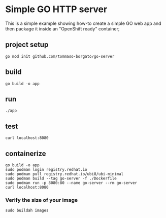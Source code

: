 # Simple GO HTTP server

This is a simple example showing how-to create a simple GO web app and then package it inside an "OpenShift ready" container;

## project setup

```
go mod init github.com/tommaso-borgato/go-server
```

## build

```
go build -o app
```

## run

```
./app
```

## test

```
curl localhost:8080
```

## containerize

```
go build -o app
sudo podman login registry.redhat.io
sudo podman pull registry.redhat.io/ubi8/ubi-minimal
sudo podman build --tag go-server -f ./Dockerfile
sudo podman run -p 8080:80 --name go-server --rm go-server
curl localhost:8080
```

### Verify the size of your image

```
sudo buildah images
```
